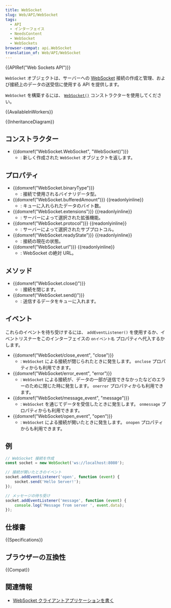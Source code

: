 ```yaml
---
title: WebSocket
slug: Web/API/WebSocket
tags:
  - API
  - インターフェイス
  - NeedsContent
  - WebSocket
  - WebSockets
browser-compat: api.WebSocket
translation_of: Web/API/WebSocket
---
```

{{APIRef("Web Sockets API")}}

`WebSocket` オブジェクトは、サーバーへの [WebSocket](/ja/docs/Web/API/WebSockets_API) 接続の作成と管理、および接続上のデータの送受信に使用する API を提供します。

`WebSocket` を構築するには、 [`WebSocket()`](/ja/docs/Web/API/WebSocket/WebSocket) コンストラクターを使用してください。

{{AvailableInWorkers}}

{{InheritanceDiagram}}

## コンストラクター

- {{domxref("WebSocket.WebSocket", "WebSocket()")}}
  - : 新しく作成された `WebSocket` オブジェクトを返します。

## プロパティ

- {{domxref("WebSocket.binaryType")}}
  - : 接続で使用されるバイナリデータ型。
- {{domxref("WebSocket.bufferedAmount")}} {{readonlyinline}}
  - : キューに入れられたデータのバイト数。
- {{domxref("WebSocket.extensions")}} {{readonlyinline}}
  - : サーバーによって選択された拡張機能。
- {{domxref("WebSocket.protocol")}} {{readonlyinline}}
  - : サーバーによって選択されたサブプロトコル。
- {{domxref("WebSocket.readyState")}} {{readonlyinline}}
  - : 接続の現在の状態。
- {{domxref("WebSocket.url")}} {{readonlyinline}}
  - : WebSocket の絶対 URL。

## メソッド

- {{domxref("WebSocket.close()")}}
  - : 接続を閉じます。
- {{domxref("WebSocket.send()")}}
  - : 送信するデータをキューに入れます。

## イベント

これらのイベントを待ち受けするには、 `addEventListener()` を使用するか、イベントリスナーをこのインターフェイスの `onイベント名` プロパティへ代入するかします。

- {{domxref("WebSocket/close_event", "close")}}
  - : `WebSocket` による接続が閉じられたときに発生します。
    `onclose` プロパティからも利用できます。
- {{domxref("WebSocket/error_event", "error")}}
  - : `WebSocket` による接続が、データの一部が送信できなかったなどのエラーのために閉じた時に発生します。
    `onerror` プロパティからも利用できます。
- {{domxref("WebSocket/message_event", "message")}}
  - : `WebSocket` を通じてデータを受信したときに発生します。
    `onmessage` プロパティからも利用できます。
- {{domxref("WebSocket/open_event", "open")}}
  - : `WebSocket` による接続が開いたときに発生します。
    `onopen` プロパティからも利用できます。

## 例

```js
// WebSocket 接続を作成
const socket = new WebSocket('ws://localhost:8080');

// 接続が開いたときのイベント
socket.addEventListener('open', function (event) {
    socket.send('Hello Server!');
});

// メッセージの待ち受け
socket.addEventListener('message', function (event) {
    console.log('Message from server ', event.data);
});
```

## 仕様書

{{Specifications}}

## ブラウザーの互換性

{{Compat}}

## 関連情報

- [WebSocket クライアントアプリケーションを書く](/ja/docs/Web/API/WebSockets_API/Writing_WebSocket_client_applications)
